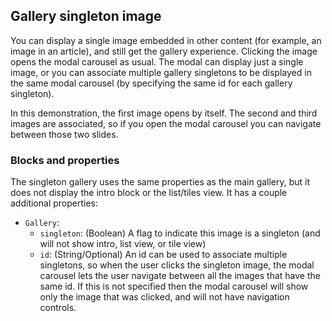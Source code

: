 ## Gallery singleton image

You can display a single image embedded in other content (for example, an image in an article), and still get
the gallery experience. Clicking the image opens the modal carousel as usual.  The modal can display just a single
image, or you can associate multiple gallery singletons to be displayed in the same modal carousel (by specifying the
same id for each gallery singleton).

In this demonstration, the first image opens by itself. The second and third images are associated, so if you open the
modal carousel you can navigate between those two slides.

### Blocks and properties
The singleton gallery uses the same properties as the main gallery, but it does not display the intro block
or the list/tiles view. It has a couple additional properties:
* `Gallery`:
    * `singleton`: (Boolean) A flag to indicate this image is a singleton (and will not show intro, list view, or tile view)
    * `id`: (String/Optional) An id can be used to associate multiple singletons, so when the user clicks the singleton image,
    the modal carousel lets the user navigate between all the images that have the same id. If this is not specified
    then the modal carousel will show only the image that was clicked, and will not have navigation controls.
 
